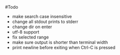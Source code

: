 #Todo

- make search case insensitive
- change all stdout prints to stderr
- change dir on enter
- utf-8 support
- fix selected range
- make sure output is shorter than terminal width
- print newline before exiting when Ctrl-C is pressed

